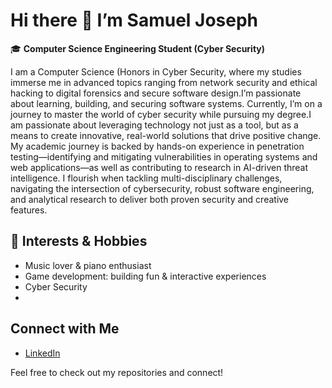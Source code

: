 # Hi there 👋 I’m Samuel Joseph

🎓 **Computer Science Engineering Student (Cyber Security)**  

I am a Computer Science (Honors in Cyber Security, where my studies immerse me in advanced topics ranging from network security and ethical hacking to digital forensics and secure software design.I’m passionate about learning, building, and securing software systems. Currently, I’m on a journey to master the world of cyber security while pursuing my degree.I am passionate about leveraging technology not just as a tool, but as a means to create innovative, real-world solutions that drive positive change. My academic journey is backed by hands-on experience in penetration testing—identifying and mitigating vulnerabilities in operating systems and web applications—as well as contributing to research in AI-driven threat intelligence. I flourish when tackling multi-disciplinary challenges, navigating the intersection of cybersecurity, robust software engineering, and analytical research to deliver both proven security and creative features.


## 🎹 Interests & Hobbies
- Music lover & piano enthusiast
- Game development: building fun & interactive experiences
- Cyber Security
- 
## Connect with Me
- [LinkedIn](https://www.linkedin.com/in/samuel-joseph-a9049b296/)

Feel free to check out my repositories and connect!
